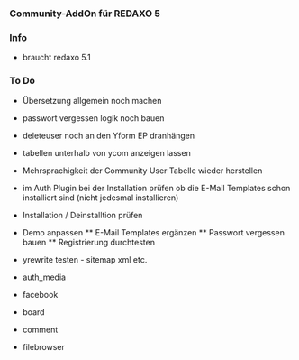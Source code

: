 

### Community-AddOn für REDAXO 5 ###

### Info

* braucht redaxo 5.1

### To Do ###

* Übersetzung allgemein noch machen
* passwort vergessen logik noch bauen
* deleteuser noch an den Yform EP dranhängen
* tabellen unterhalb von ycom anzeigen lassen
* Mehrsprachigkeit der Community User Tabelle wieder herstellen
* im Auth Plugin bei der Installation prüfen ob die E-Mail Templates schon installiert sind (nicht jedesmal installieren)
* Installation / Deinstalltion prüfen

* Demo anpassen
** E-Mail Templates ergänzen
** Passwort vergessen bauen
** Registrierung durchtesten

* yrewrite testen - sitemap xml etc.
* auth_media
* facebook
* board
* comment
* filebrowser
